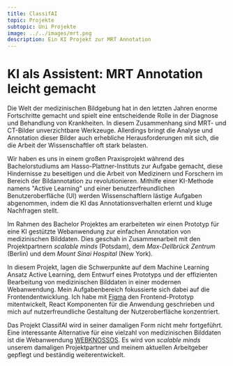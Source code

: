 ```yaml
---
title: ClassifAI
topic: Projekte
subtopic: Uni Projekte
image: ../../images/mrt.png
description: Ein KI Projekt zur MRT Annotation
---
```


# KI als Assistent: MRT Annotation leicht gemacht

Die Welt der medizinischen Bildgebung hat in den letzten Jahren enorme Fortschritte gemacht und spielt eine entscheidende Rolle in der Diagnose und Behandlung von Krankheiten. In diesem Zusammenhang sind MRT- und CT-Bilder unverzichtbare Werkzeuge. Allerdings bringt die Analyse und Annotation dieser Bilder auch erhebliche Herausforderungen mit sich, die die Arbeit der Wissenschaftler oft stark belasten.

Wir haben es uns in einem großen Praxisprojekt während des Bachelorstudiums am Hasso-Plattner-Instituts zur Aufgabe gemacht, diese Hindernisse zu beseitigen und die Arbeit von Medizinern und Forschern im Bereich der Bildannotation zu revolutionieren. Mithilfe einer KI-Methode namens "Active Learning" und einer benutzerfreundlichen Benutzeroberfläche (UI) werden Wissenschaftlern lästige Aufgaben abgenommen, indem die KI das Annotationsverhalten erlernt und kluge Nachfragen stellt.

Im Rahmen des Bachelor Projektes am erarbeiteten wir einen Prototyp für eine KI gestützte Webanwendung zur einfachen Annotation von medizinischen Bilddaten. Dies geschah in Zusammenarbeit mit den Projektpartnern *scalable minds* (Potsdam), dem *Max-Dellbrück Zentrum* (Berlin) und dem *Mount Sinai Hospital* (New York).

In diesem Projekt, lagen die Schwerpunkte auf dem Machine Learning Ansatz Active Learning, dem Entwurf eines Prototyps und der effizienten Bearbeitung von medizinischen Bilddaten in einer modernen Webanwendung. Mein Aufgabenbereich fokussierte sich dabei auf die Frontendentwicklung. Ich habe mit [Figma](https://www.figma.com/de/) den Frontend-Prototyp mitentwickelt, React Komponenten für die Anwendung geschrieben und mich auf nutzerfreundliche Gestaltung der Nutzeroberfläche konzentriert.

Das Projekt ClassifAI wird in seiner damaligen Form nicht mehr fortgeführt. Eine interessante Alternative für eine vielzahl von medizinischen Bilddaten ist die Webanwendung [WEBKNOSSOS](https://www.webknossos.org). Es wird von *scalable minds* unserem damaligen Projektpartner und meinem aktuellen Arbeitgeber gepflegt und beständig weiterentwickelt.
